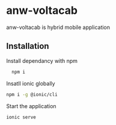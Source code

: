 
# anw-voltacab

anw-voltacab is hybrid mobile application


## Installation

Install dependancy with npm

```bash
  npm i
```
Insatll ionic globally
``` bash
npm i -g @ionic/cli
```

Start the application
```bash
ionic serve
```
